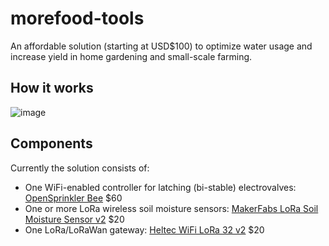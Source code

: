 # morefood-tools
An affordable solution (starting at USD$100) to optimize water usage and increase yield in home gardening and small-scale farming.

## How it works

![image](https://user-images.githubusercontent.com/56868476/161389045-cb006a11-fced-45e8-acaf-291a7a61ea16.png)

## Components
Currently the solution consists of:
- One WiFi-enabled controller for latching (bi-stable) electrovalves: [OpenSprinkler Bee](https://opensprinkler.com/product/opensprinkler-bee/) $60
- One or more LoRa wireless soil moisture sensors: [MakerFabs LoRa Soil Moisture Sensor v2](https://www.makerfabs.com/lora-soil-moisture-sensor-v2.html) $20
- One LoRa/LoRaWan gateway: [Heltec WiFi LoRa 32 v2](https://heltec.org/project/wifi-lora-32/) $20
